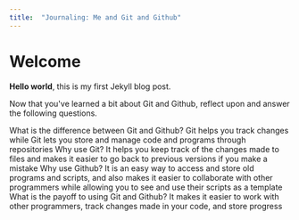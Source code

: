 ```yaml
---
title:  "Journaling: Me and Git and Github"
---
```

# Welcome

**Hello world**, this is my first Jekyll blog post.

Now that you've learned a bit about Git and Github, reflect upon and answer the following questions.

What is the difference between Git and Github?
Git helps you track changes while Git lets you store and manage code and programs through repositories
Why use Git?
It helps you keep track of the changes made to files and makes it easier to go back to previous versions if you make a mistake
Why use Github?
It is an easy way to access and store old programs and scripts, and also makes it easier to collaborate with other programmers while allowing you to see and use their scripts as a template
What is the payoff to using Git and Github?
It makes it easier to work with other programmers, track changes made in your code, and store progress 